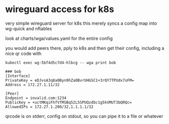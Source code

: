 wireguard access for k8s
========================

very simple wireguard server for k8s
this merely syncs a config map into wg-quick and nftables


look at charts/wga/values.yaml for the entire config

you would add peers there, pply to k8s and then get their config, including a nice qr code with


    kubectl exec wg-5bf4d5c7d4-hlbcg -- wga print bob

    ### bob
    [Interface] 
    PrivateKey = eDJvsA3q8a0Byn9hZaOBvrUHGSC1+3rQY7TPUdx7oFM=
    Address = 172.27.1.11/32
    
    [Peer] 
    Endpoint = invalid.com:1234
    PublicKey = +uctMKqiFhfVfMSBq52L5SPUQzdbc1g5kVMUT3bQRQc=
    AllowedIPs = 172.27.1.200/32,1.1.1.1/32
    
    
    
                                                                                                                                      
                                                                                                                                      
                                                                                                                                      
                                                                                                                                      
                                                                                                                                      
                                                                                                                                      
                                                                                                                                      
                                                                                                                                      



qrcode is on stderr, config on stdout, so you can pipe it to a file or whatever
